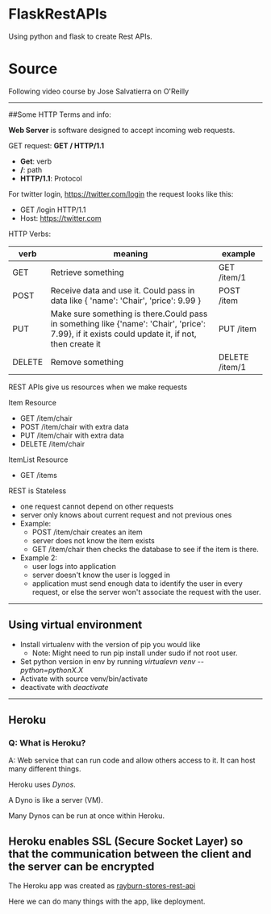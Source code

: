 # FlaskRestAPIs
Using python and flask to create Rest APIs.
# Source
Following video course by Jose Salvatierra on O'Reilly

---

##Some HTTP Terms and info:

 **Web Server** is software designed to accept
 incoming web requests.

 GET request: **GET / HTTP/1.1**
 - **Get**: verb
 - **/**: path
 - **HTTP/1.1**: Protocol


 For twitter login, https://twitter.com/login
 the request looks like this:
 - GET /login HTTP/1.1
 - Host: https://twitter.com

 HTTP Verbs:

 | verb   | meaning | example |
 | ------ | --------- | ------- |
 | GET    | Retrieve something | GET /item/1 |
 | POST   | Receive data and use it. Could pass in data like { 'name': 'Chair', 'price': 9.99 } | POST /item |
 | PUT    | Make sure something is there.Could pass in something like {'name': 'Chair', 'price': 7.99}, if it exists could update it, if not, then create it | PUT /item |
 | DELETE | Remove something | DELETE /item/1 |

 REST APIs give us resources when we make requests

 Item Resource
 - GET /item/chair
 - POST /item/chair with extra data
 - PUT /item/chair with extra data
 - DELETE /item/chair

 ItemList Resource
 - GET /items

 REST is Stateless
 - one request cannot depend on other requests
 - server only knows about current request and not previous ones
 - Example:
   - POST /item/chair creates an item
   - server does not know the item exists
   - GET /item/chair then checks the database to see if the item is there.
 - Example 2:
   - user logs into application
   - server doesn't know the user is logged in
   - application must send enough data to identify the user
     in every request, or else the server won't associate the request
     with the user.
---
 ## Using virtual environment
 - Install virtualenv with the version of pip you would like
   - Note: Might need to run pip install under sudo if not root user.
 - Set python version in env by running _virtualevn venv --python=pythonX.X_
 - Activate with source venv/bin/activate
 - deactivate with _deactivate_

---
## Heroku

### Q: What is Heroku?
A: Web service that can run code and allow others access to it.
   It can host many different things.

Heroku uses *Dynos*.

A Dyno is like a server (VM).

Many Dynos can be run at once within Heroku.

Heroku enables SSL (Secure Socket Layer) so that the
communication between the client and the server can be
encrypted
---
The Heroku app was created as
[rayburn-stores-rest-api](https://dashboard.heroku.com/apps/rayburn-stores-rest-api/deploy/github)

Here we can do many things with the app, like deployment.

